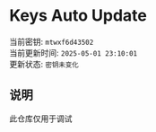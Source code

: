 # Keys Auto Update

当前密钥: `mtwxf6d43502`  
当前更新时间: `2025-05-01 23:10:01`   
更新状态: `密钥未变化`  
  
## 说明
此仓库仅用于调试 
